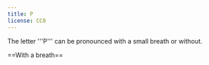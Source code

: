 ```yaml
---
title: P
license: CC0
---
```


The letter '''P''' can be pronounced with a small breath or without.

==With a breath==

<Audio src="DneW.mp3" inline/>

This is the same sound as in the English '''''p'''aper'', with a slightly stronger breath of air going out (exhaling) after the letter.

It always appears at the start of a word:

*'''p'''appír, '''p'''eningar, '''p'''ítsa, '''p'''abbi

Doing the small breath of air (exhaling) after the letter is necessary. It is better to exaggerate the strength of the breath rather than to do to little. Native speakers of Spanish and Dutch in particular have a harder time making this breathy sound. If you forget to do the exhalation, the letter will sound like a [[B]].

==Without a breath==

<Audio src="MoMZ.mp3" inline/>

This sound is the same as the above, just without the breath that comes after it. It is the same sound as the Icelandic [[B]] ("bjór"), and is the same sound as in the English ''s'''p'''am''.

In the middle and ends of words:

*o'''p'''ið, sá'''p'''a, pi'''p'''ar, pa'''p'''rika, hjál'''p'''

==Small [[exhalation]] before the P==
There are several situations where you have to [[breathe out]] (exhale) a little bit before the P. The situations are:

*Before a double P
**hoppa ({{pron|ho{{h}}pa}})
*Before a '''pn''':
**opna ({{pron|o{{h}}pna}})
*Before a '''pl''':
**epli ({{pron|e{{h}}pli}})

This small breath is extremely important, without it it's almost impossible to understand you. It is better to exaggerate it rather than to do too little of it.

==Exceptions==

*'''pt''' – "pt" is pronounced like "ft".
**se'''pt'''ember, key'''pt'''i, sle'''ppt'''i, ka'''pt'''einn.

***

The name of the letter is "pé".
